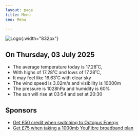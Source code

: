 ```yaml
---
layout: page
title: Menu
seo: Menu

---
```


![Logo](/images/logo.jpg){:width="832px"}

<!-- weather_marker starts -->
## On Thursday, 03 July 2025

- The average temperature today is 17.28˚C,
- With highs of 17.28˚C and lows of 17.28˚C,
- It may feel like 16.63˚C with clear sky
- The wind speed is 3.02m/s and visibility is 10000m
- The pressure is 1028hPa and humidity is 60%
- The sun will rise at 03:54 and set at 20:30

<!-- weather_marker ends -->

## Sponsors

- [Get £50 credit when switching to Octopus Energy](https://bit.ly/3oD1nnS)
- [Get £75 when taking a 1000mb YouFibre broadband plan](https://aklam.io/91zWhU?)
